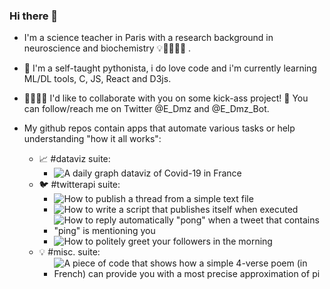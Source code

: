 ### Hi there 👋

- I'm a science teacher in Paris with a research background in neuroscience and biochemistry 💡🔬🧬🦠🧠 . 

- 🌱 I'm a self-taught pythonista, i do love code and i'm currently learning ML/DL tools, C, JS, React and D3js.

- 🙋‍♀️🙋‍♂️ I'd like to collaborate with you on some kick-ass project! 💬 You can follow/reach me on Twitter @E_Dmz and @E_Dmz_Bot.

- My github repos contain apps that automate various tasks or help understanding "how it all works":

  - 📈 #dataviz suite:
    * ![A daily graph dataviz of Covid-19 in France](https://github.com/E-Dmz/DisplayDataCovid)
  - 🐦 #twitterapi suite:
    * ![How to publish a thread from a simple text file](https://github.com/E-Dmz/ThreadFromATextFileScript)
    * ![How to write a script that publishes itself when executed](https://github.com/E-Dmz/SelfTweetingScript)
    * ![How to reply automatically "pong" when a tweet that contains "ping" is mentioning you](https://github.com/E-Dmz/PingPong)
    * ![How to politely greet your followers in the morning](https://github.com/E-Dmz/WakeUp)
  - 💡 #misc. suite:
    * ![A piece of code that shows how a simple 4-verse poem (in French) can provide you with a most precise approximation of pi](https://github.com/E-Dmz/PiPoem)


<!--
**E-Dmz/E-Dmz** is a ✨ _special_ ✨ repository because its `README.md` (this file) appears on your GitHub profile.

Here are some ideas to get you started:

- 🔭 I’m currently working on ...
- 🌱 I’m currently learning ...
- 👯 I’m looking to collaborate on ...
- 🤔 I’m looking for help with ...
- 💬 Ask me about ...
- 📫 How to reach me: ...
- 😄 Pronouns: ...
- ⚡ Fun fact: ...
-->

